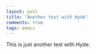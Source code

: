 ```yaml
---
layout: post
title: "Another test with Hyde"
comments: true
tags: emacs
---
```


This is just another test with Hyde.
